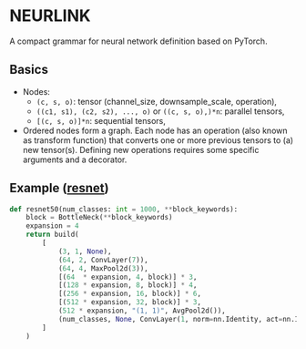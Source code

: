 # NEURLINK

A compact grammar for neural network definition based on PyTorch.

## Basics

- Nodes:
    - `(c, s, o)`: tensor (channel_size, downsample_scale, operation),
    - `((c1, s1), (c2, s2), ..., o)` or `((c, s, o),)*n`: parallel tensors,
    - `[(c, s, o)]*n`: sequential tensors,
- Ordered nodes form a graph. Each node has an operation (also known as transform function) that converts one or more previous tensors to (a) new tensor(s). Defining new operations requires some specific arguments and a decorator.

## Example ([resnet](neurlink/models/resnet.py))

```py
def resnet50(num_classes: int = 1000, **block_keywords):
    block = BottleNeck(**block_keywords)
    expansion = 4
    return build(
        [
            (3, 1, None),
            (64, 2, ConvLayer(7)),
            (64, 4, MaxPool2d(3)),
            [(64  * expansion, 4, block)] * 3,
            [(128 * expansion, 8, block)] * 4,
            [(256 * expansion, 16, block)] * 6,
            [(512 * expansion, 32, block)] * 3,
            (512 * expansion, "(1, 1)", AvgPool2d()),
            (num_classes, None, ConvLayer(1, norm=nn.Identity, act=nn.Identity)),
        ]
    )
```